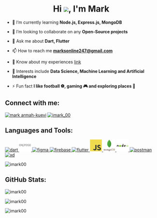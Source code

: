 <h1 align="center">Hi <img src="https://raw.githubusercontent.com/MartinHeinz/MartinHeinz/master/wave.gif" width="30px">, I'm Mark</h1>


- 🌱 I’m currently learning **Node.js, Express.js, MongoDB**

- 👯 I’m looking to collaborate on any **Open-Source projects**

- 💬 Ask me about **Dart, Flutter**

- 📫 How to reach me **marksonline247@gmail.com**

- 📄 Know about my experiences [link](https://app.flowcv.com/resume-feedback/RgIitveK3wO3)

- 🤔 Interests include **Data Science, Machine Learning and Artificial Intelligence**

- ⚡ Fun fact **I like football ⚽, gaming 🎮 and exploring places 🧐**


<!-- <h3 align="left">Connect with me:</h3> -->
## Connect with me:
<p align="left">
<a href="https://www.linkedin.com/in/mark-armah-kuevi-08081b164" target="blank"><img align="center" src="https://raw.githubusercontent.com/rahuldkjain/github-profile-readme-generator/master/src/images/icons/Social/linked-in-alt.svg" alt="mark armah-kuevi" height="30" width="40" /></a>
<a href="https://twitter.com/imark_00" target="blank"><img align="center" src="https://raw.githubusercontent.com/rahuldkjain/github-profile-readme-generator/master/src/images/icons/Social/twitter.svg" alt="imark_00" height="30" width="40" /></a>
</p>

<!-- <h3 align="left">Languages and Tools:</h3> -->

## Languages and Tools:
<p align="left"> <a href="https://dart.dev" target="_blank" rel="noreferrer"> <img src="https://www.vectorlogo.zone/logos/dartlang/dartlang-icon.svg" alt="dart" width="40" height="40"/> </a> <a href="https://expressjs.com" target="_blank" rel="noreferrer"> <img src="https://raw.githubusercontent.com/devicons/devicon/master/icons/express/express-original-wordmark.svg" alt="express" width="40" height="40"/> </a> <a href="https://www.figma.com/" target="_blank" rel="noreferrer"> <img src="https://www.vectorlogo.zone/logos/figma/figma-icon.svg" alt="figma" width="40" height="40"/> </a> <a href="https://firebase.google.com/" target="_blank" rel="noreferrer"> <img src="https://www.vectorlogo.zone/logos/firebase/firebase-icon.svg" alt="firebase" width="40" height="40"/> </a> <a href="https://flutter.dev" target="_blank" rel="noreferrer"> <img src="https://www.vectorlogo.zone/logos/flutterio/flutterio-icon.svg" alt="flutter" width="40" height="40"/> </a> <a href="https://developer.mozilla.org/en-US/docs/Web/JavaScript" target="_blank" rel="noreferrer"> <img src="https://raw.githubusercontent.com/devicons/devicon/master/icons/javascript/javascript-original.svg" alt="javascript" width="40" height="40"/> </a> <a href="https://www.mongodb.com/" target="_blank" rel="noreferrer"> <img src="https://raw.githubusercontent.com/devicons/devicon/master/icons/mongodb/mongodb-original-wordmark.svg" alt="mongodb" width="40" height="40"/> </a> <a href="https://nodejs.org" target="_blank" rel="noreferrer"> <img src="https://raw.githubusercontent.com/devicons/devicon/master/icons/nodejs/nodejs-original-wordmark.svg" alt="nodejs" width="40" height="40"/> </a> <a href="https://postman.com" target="_blank" rel="noreferrer"> <img src="https://www.vectorlogo.zone/logos/getpostman/getpostman-icon.svg" alt="postman" width="40" height="40"/> </a> <a href="https://www.adobe.com/products/xd.html" target="_blank" rel="noreferrer"> <img src="https://cdn.worldvectorlogo.com/logos/adobe-xd.svg" alt="xd" width="40" height="40"/> </a> </p>

<p><img align="cneter" src="https://github-readme-stats.vercel.app/api/top-langs?username=imark00&show_icons=true&locale=en&layout=compact" alt="imark00" /></p>

## GitHub Stats:
<p><img align="center" src="https://github-readme-stats.vercel.app/api?username=imark00&show_icons=true&locale=en" alt="imark00" /></p>

<p><img align="center" src="https://github-readme-streak-stats.herokuapp.com/?user=imark00&" alt="imark00" /></p>

<p align="left"> <img src="https://komarev.com/ghpvc/?username=imark00&label=Profile%20views&color=0e75b6&style=flat" alt="imark00" /> </p>
